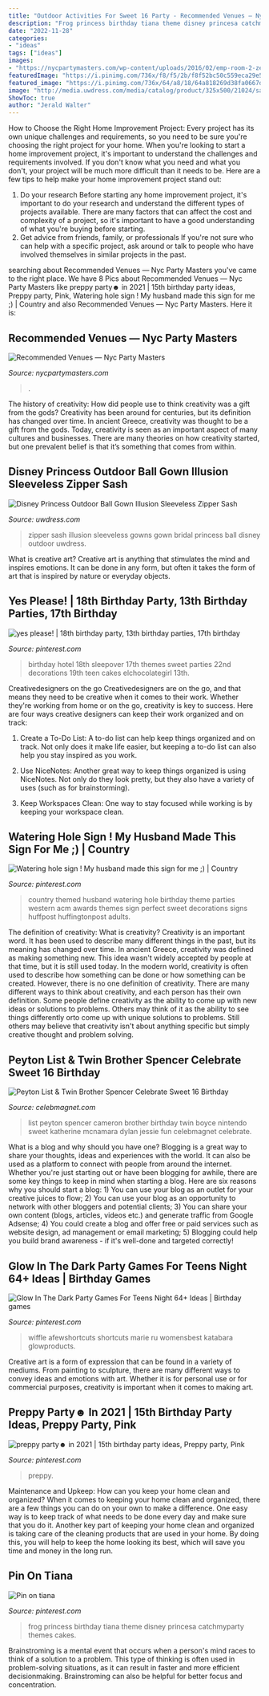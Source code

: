 ```yaml
---
title: "Outdoor Activities For Sweet 16 Party - Recommended Venues — Nyc Party Masters"
description: "Frog princess birthday tiana theme disney princesa catchmyparty themes cakes"
date: "2022-11-28"
categories:
- "ideas"
tags: ["ideas"]
images:
- "https://nycpartymasters.com/wp-content/uploads/2016/02/emp-room-2-zeta.jpg"
featuredImage: "https://i.pinimg.com/736x/f8/f5/2b/f8f52bc50c559eca29e53c4d8bdb2083.jpg"
featured_image: "https://i.pinimg.com/736x/64/a8/18/64a818269d38fa0667da1d33826f35e3--frog-birthday-party-th-birthday.jpg"
image: "http://media.uwdress.com/media/catalog/product/325x500/21024/same-as-picture/s11_2.jpg"
ShowToc: true
author: "Jerald Walter"
---
```



How to Choose the Right Home Improvement Project: Every project has its own unique challenges and requirements, so you need to be sure you're choosing the right project for your home.
When you're looking to start a home improvement project, it's important to understand the challenges and requirements involved. If you don't know what you need and what you don't, your project will be much more difficult than it needs to be. Here are a few tips to help make your home improvement project stand out:
1. Do your research
Before starting any home improvement project, it's important to do your research and understand the different types of projects available. There are many factors that can affect the cost and complexity of a project, so it's important to have a good understanding of what you're buying before starting.
2. Get advice from friends, family, or professionals
If you're not sure who can help with a specific project, ask around or talk to people who have involved themselves in similar projects in the past.

	

		
searching about Recommended Venues — Nyc Party Masters you've came to the right place. We have 8 Pics about Recommended Venues — Nyc Party Masters like preppy party☻︎ in 2021 | 15th birthday party ideas, Preppy party, Pink, Watering hole sign ! My husband made this sign for me ;) | Country and also Recommended Venues — Nyc Party Masters. Here it is:
		
    
## Recommended Venues — Nyc Party Masters

<img loading=lazy src="https://nycpartymasters.com/wp-content/uploads/2016/02/emp-room-2-zeta.jpg" onerror="this.onerror=null;this.src='https://tse3.mm.bing.net/th?id=OIP.iD41TyWlQr2BfqnDWMlxPgHaFF&amp;pid=15.1';" alt="Recommended Venues — Nyc Party Masters">

_Source: nycpartymasters.com_

>. 

	

The history of creativity: How did people use to think creativity was a gift from the gods?
Creativity has been around for centuries, but its definition has changed over time. In ancient Greece, creativity was thought to be a gift from the gods. Today, creativity is seen as an important aspect of many cultures and businesses. There are many theories on how creativity started, but one prevalent belief is that it’s something that comes from within.

    
## Disney Princess Outdoor Ball Gown Illusion Sleeveless Zipper Sash

<img loading=lazy src="http://media.uwdress.com/media/catalog/product/325x500/21024/same-as-picture/s11_2.jpg" onerror="this.onerror=null;this.src='https://tse3.mm.bing.net/th?id=OIP.rjtF3NRB8ICNBpAZ5YIulgAAAA&amp;pid=15.1';" alt="Disney Princess Outdoor Ball Gown Illusion Sleeveless Zipper Sash">

_Source: uwdress.com_

>zipper sash illusion sleeveless gowns gown bridal princess ball disney outdoor uwdress. 

	

What is creative art?
Creative art is anything that stimulates the mind and inspires emotions. It can be done in any form, but often it takes the form of art that is inspired by nature or everyday objects.

    
## Yes Please! | 18th Birthday Party, 13th Birthday Parties, 17th Birthday

<img loading=lazy src="https://i.pinimg.com/736x/e1/34/43/e13443fd772a4272d82c985dfee28ef3--nd-birthday-daughter-birthday.jpg" onerror="this.onerror=null;this.src='https://tse3.mm.bing.net/th?id=OIP.9SENn8VXC7H4AdGbPCLhqwHaNK&amp;pid=15.1';" alt="yes please! | 18th birthday party, 13th birthday parties, 17th birthday">

_Source: pinterest.com_

>birthday hotel 18th sleepover 17th themes sweet parties 22nd decorations 19th teen cakes elchocolategirl 13th. 

	

Creativedesigners on the go
Creativedesigners are on the go, and that means they need to be creative when it comes to their work. Whether they're working from home or on the go, creativity is key to success. Here are four ways creative designers can keep their work organized and on track:
1. Create a To-Do List: A to-do list can help keep things organized and on track. Not only does it make life easier, but keeping a to-do list can also help you stay inspired as you work.

2. Use NiceNotes: Another great way to keep things organized is using NiceNotes. Not only do they look pretty, but they also have a variety of uses (such as for brainstorming).

3. Keep Workspaces Clean: One way to stay focused while working is by keeping your workspace clean.

    
## Watering Hole Sign ! My Husband Made This Sign For Me ;) | Country

<img loading=lazy src="https://i.pinimg.com/originals/04/85/7d/04857ddfcb7c440b0d7f2e74af536a50.jpg" onerror="this.onerror=null;this.src='https://tse2.mm.bing.net/th?id=OIP.reJP7blFH79kwyen-5UepAHaJ4&amp;pid=15.1';" alt="Watering hole sign ! My husband made this sign for me ;) | Country">

_Source: pinterest.com_

>country themed husband watering hole birthday theme parties western acm awards themes sign perfect sweet decorations signs huffpost huffingtonpost adults. 

	

The definition of creativity: What is creativity?
Creativity is an important word. It has been used to describe many different things in the past, but its meaning has changed over time. In ancient Greece, creativity was defined as making something new. This idea wasn't widely accepted by people at that time, but it is still used today. In the modern world, creativity is often used to describe how something can be done or how something can be created. However, there is no one definition of creativity. There are many different ways to think about creativity, and each person has their own definition. Some people define creativity as the ability to come up with new ideas or solutions to problems. Others may think of it as the ability to see things differently orto come up with unique solutions to problems. Still others may believe that creativity isn't about anything specific but simply creative thought and problem solving.

    
## Peyton List &amp; Twin Brother Spencer Celebrate Sweet 16 Birthday

<img loading=lazy src="http://www.celebmagnet.com/wp-content/uploads/2014/04/088-560x822.jpg" onerror="this.onerror=null;this.src='https://tse1.mm.bing.net/th?id=OIP.2N06hpJLSmsLI6Dp8RSRFAHaK3&amp;pid=15.1';" alt="Peyton List &amp; Twin Brother Spencer Celebrate Sweet 16 Birthday">

_Source: celebmagnet.com_

>list peyton spencer cameron brother birthday twin boyce nintendo sweet katherine mcnamara dylan jessie fun celebmagnet celebrate. 

	

What is a blog and why should you have one?
Blogging is a great way to share your thoughts, ideas and experiences with the world. It can also be used as a platform to connect with people from around the internet. Whether you're just starting out or have been blogging for awhile, there are some key things to keep in mind when starting a blog. Here are six reasons why you should start a blog: 1) You can use your blog as an outlet for your creative juices to flow; 2) You can use your blog as an opportunity to network with other bloggers and potential clients; 3) You can share your own content (blogs, articles, videos etc.) and generate traffic from Google Adsense; 4) You could create a blog and offer free or paid services such as website design, ad management or email marketing; 5) Blogging could help you build brand awareness - if it's well-done and targeted correctly!

    
## Glow In The Dark Party Games For Teens Night 64+ Ideas | Birthday Games

<img loading=lazy src="https://i.pinimg.com/736x/f8/f5/2b/f8f52bc50c559eca29e53c4d8bdb2083.jpg" onerror="this.onerror=null;this.src='https://tse3.mm.bing.net/th?id=OIP.Lw4wbAcRPFc3w9A0rzP6ZgAAAA&amp;pid=15.1';" alt="Glow In The Dark Party Games For Teens Night 64+ Ideas | Birthday games">

_Source: pinterest.com_

>wiffle afewshortcuts shortcuts marie ru womensbest katabara glowproducts. 

	

Creative art is a form of expression that can be found in a variety of mediums. From painting to sculpture, there are many different ways to convey ideas and emotions with art. Whether it is for personal use or for commercial purposes, creativity is important when it comes to making art.

    
## Preppy Party☻︎ In 2021 | 15th Birthday Party Ideas, Preppy Party, Pink

<img loading=lazy src="https://i.pinimg.com/736x/78/c9/1e/78c91ef604f3e38a658a7c5c35dc80cf.jpg" onerror="this.onerror=null;this.src='https://tse2.mm.bing.net/th?id=OIP.l3jdjZiI2tu2rIb1lFMFtAHaLV&amp;pid=15.1';" alt="preppy party☻︎ in 2021 | 15th birthday party ideas, Preppy party, Pink">

_Source: pinterest.com_

>preppy. 

	

Maintenance and Upkeep: How can you keep your home clean and organized?
When it comes to keeping your home clean and organized, there are a few things you can do on your own to make a difference. One easy way is to keep track of what needs to be done every day and make sure that you do it. Another key part of keeping your home clean and organized is taking care of the cleaning products that are used in your home. By doing this, you will help to keep the home looking its best, which will save you time and money in the long run.

    
## Pin On Tiana

<img loading=lazy src="https://i.pinimg.com/736x/64/a8/18/64a818269d38fa0667da1d33826f35e3--frog-birthday-party-th-birthday.jpg" onerror="this.onerror=null;this.src='https://tse4.mm.bing.net/th?id=OIP.IpD56qJHSUme0uFyH0sRJAHaJ3&amp;pid=15.1';" alt="Pin on tiana">

_Source: pinterest.com_

>frog princess birthday tiana theme disney princesa catchmyparty themes cakes. 

	

Brainstroming is a mental event that occurs when a person's mind races to think of a solution to a problem. This type of thinking is often used in problem-solving situations, as it can result in faster and more efficient decisionmaking. Brainstroming can also be helpful for better focus and concentration.


